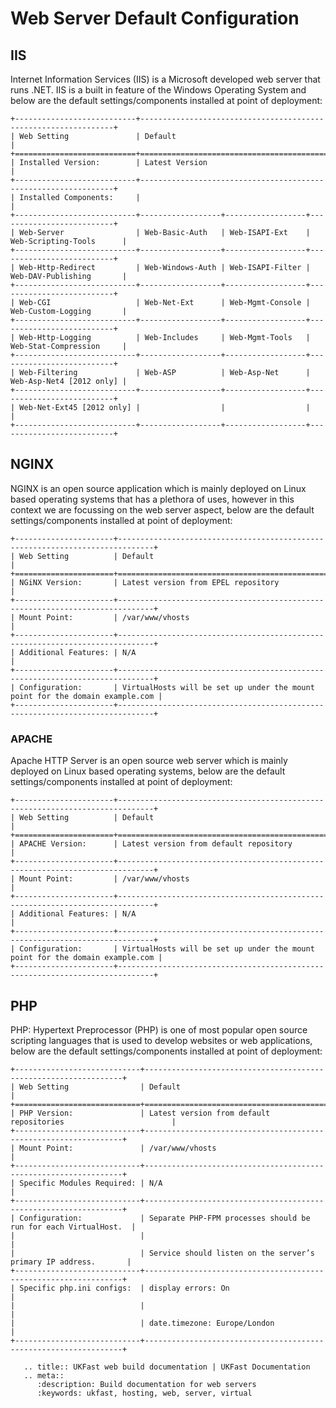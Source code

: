 # Web Server Default Configuration

## IIS

Internet Information Services (IIS) is a Microsoft developed web server that runs .NET. IIS is a built in feature of the Windows Operating System and below are the default settings/components installed at point of deployment:

```eval_rst
+---------------------------+----------------------------------------------------------------+
| Web Setting               | Default                                                        |
+===========================+================================================================+
| Installed Version:        | Latest Version                                                 |
+---------------------------+----------------------------------------------------------------+
| Installed Components:     |                                                                |
+---------------------------+------------------+------------------+--------------------------+
| Web-Server                | Web-Basic-Auth   | Web-ISAPI-Ext    | Web-Scripting-Tools      |
+---------------------------+------------------+------------------+--------------------------+
| Web-Http-Redirect         | Web-Windows-Auth | Web-ISAPI-Filter | Web-DAV-Publishing       |
+---------------------------+------------------+------------------+--------------------------+
| Web-CGI                   | Web-Net-Ext      | Web-Mgmt-Console | Web-Custom-Logging       |
+---------------------------+------------------+------------------+--------------------------+
| Web-Http-Logging          | Web-Includes     | Web-Mgmt-Tools   | Web-Stat-Compression     |
+---------------------------+------------------+------------------+--------------------------+
| Web-Filtering             | Web-ASP          | Web-Asp-Net      | Web-Asp-Net4 [2012 only] |
+---------------------------+------------------+------------------+--------------------------+
| Web-Net-Ext45 [2012 only] |                  |                  |                          |
+---------------------------+------------------+------------------+--------------------------+
```

## NGINX

NGINX is an open source application which is mainly deployed on Linux based operating systems that has a plethora of uses, however in this context we are focussing on the web server aspect, below are the default settings/components installed at point of deployment:

```eval_rst
+----------------------+------------------------------------------------------------------------------+
| Web Setting          | Default                                                                      |
+======================+==============================================================================+
| NGiNX Version:       | Latest version from EPEL repository                                          |
+----------------------+------------------------------------------------------------------------------+
| Mount Point:         | /var/www/vhosts                                                              |
+----------------------+------------------------------------------------------------------------------+
| Additional Features: | N/A                                                                          |
+----------------------+------------------------------------------------------------------------------+
| Configuration:       | VirtualHosts will be set up under the mount point for the domain example.com |
+----------------------+------------------------------------------------------------------------------+
```

### APACHE

Apache HTTP Server is an open source web server which is mainly deployed on Linux based operating systems, below are the default settings/components installed at point of deployment:

```eval_rst
+----------------------+------------------------------------------------------------------------------+
| Web Setting          | Default                                                                      |
+======================+==============================================================================+
| APACHE Version:      | Latest version from default repository                                       |
+----------------------+------------------------------------------------------------------------------+
| Mount Point:         | /var/www/vhosts                                                              |
+----------------------+------------------------------------------------------------------------------+
| Additional Features: | N/A                                                                          |
+----------------------+------------------------------------------------------------------------------+
| Configuration:       | VirtualHosts will be set up under the mount point for the domain example.com |
+----------------------+------------------------------------------------------------------------------+
```

## PHP

PHP: Hypertext Preprocessor (PHP) is one of most popular open source scripting languages that is used to develop websites or web applications, below are the default settings/components installed at point of deployment:

```eval_rst
+----------------------------+-----------------------------------------------------------------+
| Web Setting                | Default                                                         |
+============================+=================================================================+
| PHP Version:               | Latest version from default repositories                        |
+----------------------------+-----------------------------------------------------------------+
| Mount Point:               | /var/www/vhosts                                                 |
+----------------------------+-----------------------------------------------------------------+
| Specific Modules Required: | N/A                                                             |
+----------------------------+-----------------------------------------------------------------+
| Configuration:             | Separate PHP-FPM processes should be run for each VirtualHost.  |
|                            |                                                                 |
|                            | Service should listen on the server’s primary IP address.       |
+----------------------------+-----------------------------------------------------------------+
| Specific php.ini configs:  | display errors: On                                              |
|                            |                                                                 |
|                            | date.timezone: Europe/London                                    |
+----------------------------+-----------------------------------------------------------------+
```

```eval_rst
   .. title:: UKFast web build documentation | UKFast Documentation
   .. meta::
      :description: Build documentation for web servers
      :keywords: ukfast, hosting, web, server, virtual
```
